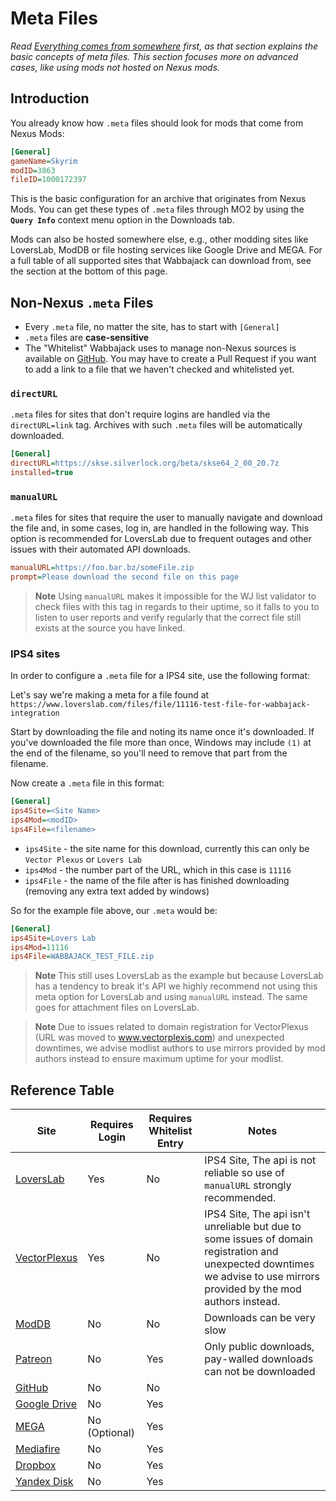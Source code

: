 # Meta Files

_Read [Everything comes from somewhere](Pre-Compilation.md#everything-comes-from-somewhere) first, as that section explains the basic concepts of meta files. This section focuses more on advanced cases, like using mods not hosted on Nexus mods._

## Introduction

You already know how `.meta` files should look for mods that come from Nexus Mods:

```ini
[General]
gameName=Skyrim
modID=3863
fileID=1000172397
```

This is the basic configuration for an archive that originates from Nexus Mods. You can get these types of `.meta` files through MO2 by using the **`Query Info`** context menu option in the Downloads tab.

Mods can also be hosted somewhere else, e.g., other modding sites like LoversLab, ModDB or file hosting services like Google Drive and MEGA. For a full table of all supported sites that Wabbajack can download from, see the section at the bottom of this page.

## Non-Nexus `.meta` Files

-   Every `.meta` file, no matter the site, has to start with `[General]`
-   `.meta` files are **case-sensitive**
-   The "Whitelist" Wabbajack uses to manage non-Nexus sources is available on [GitHub](https://github.com/wabbajack-tools/opt-out-lists/blob/master/ServerWhitelist.yml). You may have to create a Pull Request if you want to add a link to a file that we haven't checked and whitelisted yet.

### `directURL`

`.meta` files for sites that don't require logins are handled via the `directURL=link` tag. Archives with such `.meta` files will be automatically downloaded.

```ini
[General]
directURL=https://skse.silverlock.org/beta/skse64_2_00_20.7z
installed=true
```

### `manualURL`

`.meta` files for sites that require the user to manually navigate and download the file and, in some cases, log in, are handled in the following way. This option is recommended for LoversLab due to frequent outages and other issues with their automated API downloads.

```ini
manualURL=https://foo.bar.bz/someFile.zip
prompt=Please download the second file on this page
```

> **Note**
> Using `manualURL` makes it impossible for the WJ list validator to check files with this tag in regards to their uptime, so it falls to you to listen to user reports and verify regularly that the correct file still exists at the source you have linked.

### IPS4 sites

In order to configure a `.meta` file for a IPS4 site, use the following format:

Let's say we're making a meta for a file found at `https://www.loverslab.com/files/file/11116-test-file-for-wabbajack-integration`

Start by downloading the file and noting its name once it's downloaded. If you've downloaded the file more than once, Windows may include `(1)` at the end of the filename, so you'll need to remove that part from the filename.

Now create a `.meta` file in this format:

```ini
[General]
ips4Site=<Site Name>
ips4Mod=<modID>
ips4File=<filename>
```

-   `ips4Site` - the site name for this download, currently this can only be `Vector Plexus` or `Lovers Lab`
-   `ips4Mod` - the number part of the URL, which in this case is `11116`
-   `ips4File` - the name of the file after is has finished downloading (removing any extra text added by windows)

So for the example file above, our `.meta` would be:

```ini
[General]
ips4Site=Lovers Lab
ips4Mod=11116
ips4File=WABBAJACK_TEST_FILE.zip
```

> **Note**
> This still uses LoversLab as the example but because LoversLab has a tendency to break it's API we highly recommend not using this meta option for LoversLab and using `manualURL` instead. The same goes for attachment files on LoversLab.

> **Note**
> Due to issues related to domain registration for VectorPlexus (URL was moved to www.vectorplexis.com) and unexpected downtimes, we advise modlist authors to use mirrors provided by mod authors instead to ensure maximum uptime for your modlist.

## Reference Table

| Site                                      | Requires Login | Requires Whitelist Entry | Notes                                                                                                                                                                    |
| ----------------------------------------- | -------------- | ------------------------ | ------------------------------------------------------------------------------------------------------------------------------------------------------------------------ |
| [LoversLab](https://www.loverslab.com/)   | Yes            | No                       | IPS4 Site, The api is not reliable so use of `manualURL` strongly recommended.                                                                                           |
| [VectorPlexus](https://vectorplexis.com/) | Yes            | No                       | IPS4 Site, The api isn't unreliable but due to some issues of domain registration and unexpected downtimes we advise to use mirrors provided by the mod authors instead. |
| [ModDB](https://www.moddb.com/)           | No             | No                       | Downloads can be very slow                                                                                                                                               |
| [Patreon](https://www.patreon.com/)       | No             | Yes                      | Only public downloads, pay-walled downloads can not be downloaded                                                                                                        |
| [GitHub](https://github.com/)             | No             | No                       |                                                                                                                                                                          |
| [Google Drive](https://drive.google.com/) | No             | Yes                      |                                                                                                                                                                          |
| [MEGA](https://mega.nz/)                  | No (Optional)  | Yes                      |                                                                                                                                                                          |
| [Mediafire](https://www.mediafire.com/)   | No             | Yes                      |                                                                                                                                                                          |
| [Dropbox](https://www.dropbox.com/)       | No             | Yes                      |                                                                                                                                                                          |
| [Yandex Disk](https://disk.yandex.com/)   | No             | Yes                      |                                                                                                                                                                          |
